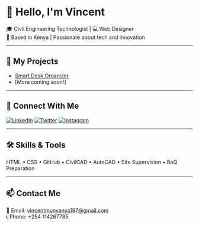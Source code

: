 # 👋 Hello, I'm Vincent

🎓 Civil Engineering Technologist | 💻 Web Designer  
📍 Based in Kenya | Passionate about tech and innovation

---

## 🚀 My Projects
- [Smart Desk Organizer](https://vinycodepro.github.io/your-smartdesk-organiser/)  
- [More coming soon!]

---

## 🔗 Connect With Me

[![LinkedIn](https://img.shields.io/badge/LinkedIn-blue?style=for-the-badge&logo=linkedin)](https://linkedin.com/in/your-profile)
[![Twitter](https://img.shields.io/badge/Twitter-1DA1F2?style=for-the-badge&logo=twitter)](https://twitter.com/yourhandle)
[![Instagram](https://img.shields.io/badge/Instagram-E4405F?style=for-the-badge&logo=instagram)](https://instagram.com/yourhandle)

---

## 🛠️ Skills & Tools
HTML • CSS • GitHub • CivilCAD • AutoCAD • Site Supervision • BoQ Preparation

---

## 📫 Contact Me
📧 Email: vincentmunyanya197@gmail.com  
📞 Phone: +254 114267785
